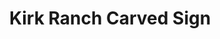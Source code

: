 ---
layout: post
title: Kirk Ranch Carved Sign
tags:
- signs
image: /images/portfolio/kirk-ranch.jpg
imgurl: 
---